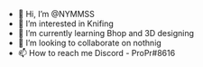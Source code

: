 - 👋 Hi, I’m @NYMMSS
- 👀 I’m interested in Knifing
- 🌱 I’m currently learning Bhop and 3D designing
- 💞️ I’m looking to collaborate on nothnig
- 📫 How to reach me Discord - ProPr#8616

<!---
NYMMSS/NYMMSS is a ✨ special ✨ repository because its `README.md` (this file) appears on your GitHub profile.
You can click the Preview link to take a look at your changes.
--->

